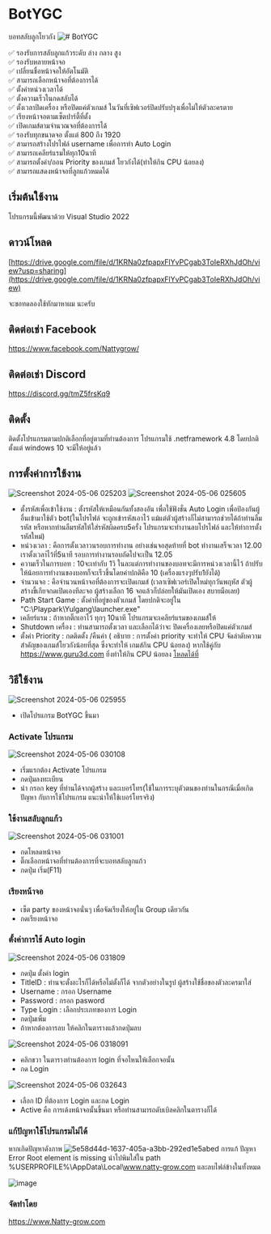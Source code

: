 # BotYGC
บอทสลับลูกโยวกัง 
![# BotYGC](https://github.com/nattikomatti/-BotYGC/assets/45087644/12bdbbaa-81b0-4673-bd78-da73adfa9639)

✅ รองรับการสลับลูกแก้วระดับ ล่าง กลาง สูง\
✅ รองรับหลายหน้าจอ\
✅ เปลี่ยนชื่อหน้าจอให้อัตโนมัติ\
✅ สามารถเลือกหน้าจอที่ต้องการได้\
✅ ตั้งค่าหน่วงเวลาได้\
✅ ตั้งความเร็วในกดสลับได้\
✅ ตั้งเวลาปิดเครื่อง หรือปิดแค่ตัวเกมส์ ในวันที่เซิฟเวอร์ปิดปรับปรุงเพื่อไม่ให้ตัวละครตาย\
✅ เรียงหน้าจอตามเซ็ตปาร์ตี้ที่ตั้ง\
✅ เปิดเกมส์ตามจำนวณจอที่ต้องการได้\
✅ รองรับทุกขนาดจอ ตั้งแต่ 800 ถึง 1920\
✅ สามารถสร้างโปรไฟล์ username เพื่อการทำ Auto Login\
✅ สามารถเคลียร์แรมให้ทุก10นาที\
✅ สามารถตั้งค่า/ถอน Priority ของเกมส์ โยวกังได้(ทำให้กิน CPU น้อยลง)\
✅ สามารถแสดงหน้าจอที่ลูกแก้วหมดได้

## เริ่มต้นใช้งาน
โปรแกรมนี้พัฒนาด้วย Visual Studio 2022

## ดาวน์โหลด
<a>[https://drive.google.com/file/d/1KRNa0zfpapxFlYvPCgab3ToIeRXhJdOh/view?usp=sharing](https://drive.google.com/file/d/1KRNa0zfpapxFlYvPCgab3ToIeRXhJdOh/view)</a>

 

จะขอทดลองใช้ทักมาหาผม นะครับ
## ติดต่อเช่า Facebook
<a>https://www.facebook.com/Nattygrow/</a>
## ติดต่อเช่า Discord
<a>https://discord.gg/tmZ5frsKq9</a>

## ติดตั้ง
ติดตั้งโปรแกรมตามปกติเลือกที่อยู่ตามที่ท่านต้องการ โปรแกรมใช้ .netframework 4.8 โดยปกติ ตั้งแต่ windows 10 จะมีให้อยู่แล้ว

## การตั้งค่าการใช้งาน

![Screenshot 2024-05-06 025203](https://github.com/nattikomatti/-BotYGC/assets/45087644/5bfbeece-cf78-4ff0-8d26-d25da5098999)
![Screenshot 2024-05-06 025605](https://github.com/nattikomatti/-BotYGC/assets/45087644/265dcc2f-e632-42ad-97d0-0952b6f90a98)
- ตั้งรหัสเพื่อเข้าใช้งาน : ตั้งรหัสให้เหมือนกันทั้งสองอัน เพื่อใช้ฟังชั่น Auto Login เพื่อป้องกันผู้อื่นเข้ามาใช้ตัว bot(ในโปรไฟล์ จะถูกเข้ารหัสเอาไว้ แม้แต่ตัวผู้สร้างก็ไม่สามารถช่วยได้ถ้าท่านลืมรหัส หรือหากท่านลืมรหัสให้ใส่รหัสผิดครบ5ครั้ง โปรแกรมจะทำงานลบโปรไฟล์ และให้ทำการตั้งรหัสใหม่)
- หน่วงเวลา : คือการตั้งเวลาวนรอบการทำงาน อย่างเช่นจอสุดท้ายที่ bot ทำงานเสร็จเวลา 12.00 เราตั้งเวลา่ไว้ที่5นาที  รอบการทำงานรอบถัดไปจะเป็น 12.05
- ความเร็วในการบอท : 10จะเท่ากับ 1วิ ในละแต่การทำงานของบอทจะมีการหน่วงเวลานี้ไว้ ถ้าปรับให้น้อยการทำงานของบอทก็จะเร็วขึ้นโดยค่าปกติคือ 10 (เครื่องแรงๆปรับ1ยังได้)
- จำนวนจอ : คือจำนวนหน้าจอที่ต้องการจะเปิดเกมส์ (เวลาเซิฟเวอร์เปิดใหม่ทุกวันพฤหัส ตัวผู้สร้างขี้เกียจกดเปิดเองทีละจอ ผู้สร้างเลือก 16 จอแล้วก็ปล่อยให้มันเปิดเอง สบายมือเลย)
- Path Start Game : ตั้งค่าที่อยู่ของตัวเกมส์  โดยปกติจะอยู่ใน "C:\Playpark\Yulgang\launcher.exe"
- เคลียร์แรม : ถ้าหากติ๊กเอาไว้ ทุกๆ 10นาที โปรแกรมจะเคลียร์แรมของเกมส์ให้
- Shutdown เครื่อง : ท่านสามารถตั้งเวลา และเลือกได้ว่าจะ ปิดเครื่องเลยหรือปิดแค่ตัวเกมส์
- ตั้งค่า Priority : กดติดตั้ง /คืนค่า ( อธิบาย : การตั้งค่า priority จะทำให้ CPU จัดลำดับความสำคัญของเกมส์โยวกังน้อยที่สุด ซึ่งจะทำให้ เกมส์กิน CPU น้อยลง) หากใช้คู่กับ <a>https://www.guru3d.com</a> ยิ่งทำให้กิน CPU น้อยลง  <a href="https://www.guru3d.com/download/rtss-rivatuner-statistics-server-download/">โหลดได้ที่</a>
  

## วิธีใช้งาน
![Screenshot 2024-05-06 025955](https://github.com/nattikomatti/-BotYGC/assets/45087644/a695177c-1245-4557-84b3-4ec880753291)
- เปิดโปรแกรม BotYGC ขึ้นมา
### Activate โปรแกรม
![Screenshot 2024-05-06 030108](https://github.com/nattikomatti/-BotYGC/assets/45087644/2ddb65cd-2cd8-42b6-8a25-16257b8de746)

- เริ่มแรกต้อง Activate โปรแกรม
- กดปุ่มลงทะเบียน
- นำ กรอก key ที่ท่านได้จากผู้สร้าง และเบอร์โทร(ใช้ในการระบุตัวตนของท่านในกรณีเมื่อเกิดปัญหา กับการใช้โปรแกรม แนะนำให้ใช้เบอร์โทรจริง)

  
### ใช้งานสลับลูกแก้ว
![Screenshot 2024-05-06 031001](https://github.com/nattikomatti/-BotYGC/assets/45087644/10796add-d80c-4e13-b162-4151d62f53d4)
- กดโหลดหน้าจอ
- ติ๊กเลือกหน้าจอที่ท่านต้องการที่จะบอทสลับลูกแก้ว
- กดปุ่ม เริ่ม(F11)

  
### เรียงหน้าจอ
- เซ็ต party ของหน้าจอนั่นๆ เพื่อจัดเรียงให้อยู่ใน Group เดียวกัน
- กดเรียงหน้าจอ

### ตั้งค่าการใช้  Auto login
![Screenshot 2024-05-06 031809](https://github.com/nattikomatti/-BotYGC/assets/45087644/f94e4606-7f1a-425d-bdb5-8e02403d462d)

- กดปุ่ม ตั้งค่า login
- TitleID : ท่านจะตั้งอะไรก็ได้หรือไม่ตั้งก็ได้ จากตัวอย่างในรูป ผู้สร้างใช้ชื่อของตัวละครมาใส่
- Username : กรอก Username
- Password : กรอก pasword
- Type Login : เลือกประเภทของการ Login
- กดปุ่มเพิ่ม
- ถ้าหากต้องการลบ ให้คลิกในตารางแล้วกดปุ่มลบ

![Screenshot 2024-05-06 0318091](https://github.com/nattikomatti/-BotYGC/assets/45087644/ec06b7fd-99c1-4f7f-9658-617e9ac62935)


- คลิกขวา ในตารางท่านต้องการ login ที่จอไหนให้เลือกจอนั้น
- กด Login
  
![Screenshot 2024-05-06 032643](https://github.com/nattikomatti/-BotYGC/assets/45087644/c44caed7-1e24-4cc8-b405-37c5272cd9c0)

- เลือก ID ที่ต้องการ Login และกด Login
- Active คือ การเด้งหน้าจอนั้นขึ้นมา หรือท่านสามารถดับเบิลคลิกในตารางก็ได้

### แก้ปัญหาใช้โปรแกรมไม่ได้
หากเกิดปัญหาดังภาพ
![5e58d44d-1637-405a-a3bb-292ed1e5abed](https://github.com/nattikomatti/BotYGC/assets/45087644/7024b720-906e-405e-a832-da3f86663156)
การแก้ ปัญหา  Error Root element is missing
นำไปพิมใส่ใน path    %USERPROFILE%\AppData\Local\www.natty-grow.com
 และลบไฟล์ข้างในทั้งหมด

![image](https://github.com/nattikomatti/BotYGC/assets/45087644/64cf48e1-e6a3-43ff-9f4a-92ad693cecf7)

### จัดทำโดย
<a>https://www.Natty-grow.com</a>
